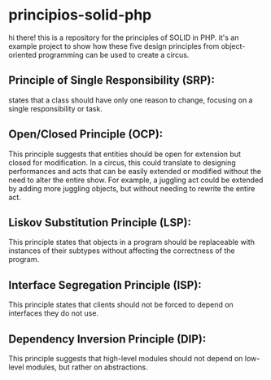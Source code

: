 # principios-solid-php


hi there! this is a repository for the principles of SOLID in PHP.  it's an example project to show how these five design principles from object-oriented programming can be used to create a circus.


## Principle of Single Responsibility (SRP):
 states that a class should have only one reason to change, focusing on a single responsibility or task. 

## Open/Closed Principle (OCP):
This principle suggests that entities should be open for extension but closed for modification. In a circus, this could translate to designing performances and acts that can be easily extended or modified without the need to alter the entire show. For example, a juggling act could be extended by adding more juggling objects, but without needing to rewrite the entire act.

## Liskov Substitution Principle (LSP):
This principle states that objects in a program should be replaceable with instances of their subtypes without affecting the correctness of the program. 

## Interface Segregation Principle (ISP):
This principle states that clients should not be forced to depend on interfaces they do not use. 
## Dependency Inversion Principle (DIP):
This principle suggests that high-level modules should not depend on low-level modules, but rather on abstractions. 